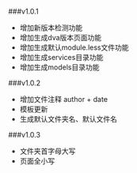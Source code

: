 ###v1.0.1

- 增加新版本检测功能
- 增加生成dva版本页面功能
- 增加生成默认module.less文件功能
- 增加生成services目录功能
- 增加生成models目录功能

###v1.0.2

- 增加文件注释 author + date
- 模板更新
- 生成默认文件夹名、默认文件名

###v1.0.3

- 文件夹首字母大写
- 页面全小写

